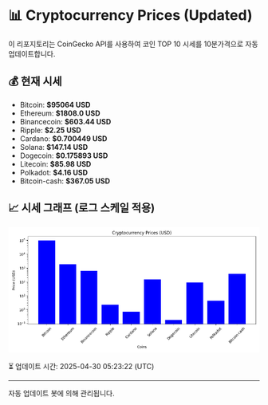 
# 📊 Cryptocurrency Prices (Updated)

이 리포지토리는 CoinGecko API를 사용하여 코인 TOP 10 시세를 10분가격으로 자동 업데이트합니다.

## 💰 현재 시세
- Bitcoin: **$95064 USD**
- Ethereum: **$1808.0 USD**
- Binancecoin: **$603.44 USD**
- Ripple: **$2.25 USD**
- Cardano: **$0.700449 USD**
- Solana: **$147.14 USD**
- Dogecoin: **$0.175893 USD**
- Litecoin: **$85.98 USD**
- Polkadot: **$4.16 USD**
- Bitcoin-cash: **$367.05 USD**

## 📈 시세 그래프 (로그 스케일 적용)
![Crypto Prices](crypto_prices.png)

⏳ 업데이트 시간: 2025-04-30 05:23:22 (UTC)

---
자동 업데이트 봇에 의해 관리됩니다.
